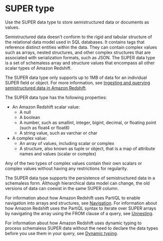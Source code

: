 # SUPER type<a name="r_SUPER_type"></a>

Use the SUPER data type to store semistructured data or documents as values\. 

Semistructured data doesn't conform to the rigid and tabular structure of the relational data model used in SQL databases\. It contains tags that reference distinct entities within the data\. They can contain complex values such as arrays, nested structures, and other complex structures that are associated with serialization formats, such as JSON\. The SUPER data type is a set of schemaless array and structure values that encompass all other scalar types of Amazon Redshift\.

The SUPER data type only supports up to 1MB of data for an individual SUPER field or object\. For more information, see [Ingesting and querying semistructured data in Amazon Redshift](super-overview.md)\.

The SUPER data type has the following properties:
+ An Amazon Redshift scalar value:
  + A null
  + A boolean
  + A number, such as smallint, integer, bigint, decimal, or floating point \(such as float4 or float8\)
  + A string value, such as varchar or char
+ A complex value:
  + An array of values, including scalar or complex
  + A structure, also known as tuple or object, that is a map of attribute names and values \(scalar or complex\)

Any of the two types of complex values contain their own scalars or complex values without having any restrictions for regularity\.

The SUPER data type supports the persistence of semistructured data in a schemaless form\. Although hierarchical data model can change, the old versions of data can coexist in the same SUPER column\. 

For information about how Amazon Redshift uses PartiQL to enable navigation into arrays and structures, see [Navigation](query-super.md#navigation)\. For information about how Amazon Redshift uses the PartiQL syntax to iterate over SUPER arrays by navigating the array using the FROM clause of a query, see [Unnesting](query-super.md#unnest)\.

For information about how Amazon Redshift uses dynamic typing to process schemaless SUPER data without the need to declare the data types before you use them in your query, see [Dynamic typing](query-super.md#dynamic-typing-lax-processing)\.